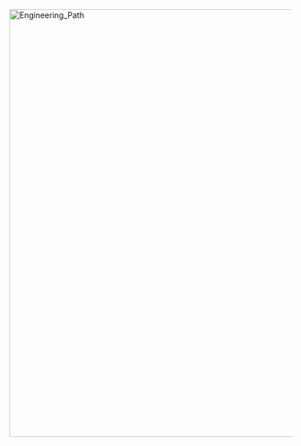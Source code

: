 <img width="764" alt="Engineering_Path" src="https://github.com/user-attachments/assets/7eb686fc-bff0-48e3-a2ff-7667c153e6d3">
